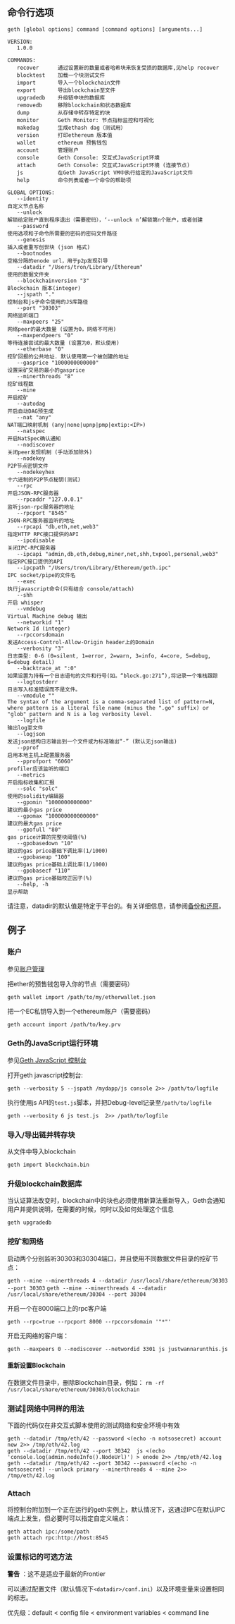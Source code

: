 ## 命令行选项

```
geth [global options] command [command options] [arguments...]

VERSION:
   1.0.0

COMMANDS:
   recover      通过设置新的数量或者哈希块来恢复受损的数据库,见help recover
   blocktest    加载一个块测试文件
   import       导入一个blockchain文件
   export       导出blockchain至文件
   upgradedb    升级链中块的数据库
   removedb     移除blockchain和状态数据库
   dump         从存储中转存特定的块
   monitor      Geth Monitor: 节点指标监控和可视化
   makedag      生成ethash dag（测试用）
   version      打印ethereum 版本值
   wallet       ethereum 预售钱包
   account      管理账户
   console      Geth Console: 交互式JavaScript环境
   attach       Geth Console: 交互式JavaScript环境 (连接节点)
   js           在Geth JavaScript VM中执行给定的JavaScript文件
   help         命令列表或者一个命令的帮助项

GLOBAL OPTIONS:
   --identity                                                           自定义节点名称
   --unlock                                                             解锁给定账户直到程序退出（需要密码），‘--unlock n’解锁第n个账户，或者创建
   --password                                                           使用选项和子命令所需要的密码的密码文件路径
   --genesis                                                            插入或者重写创世块 (json 格式)
   --bootnodes                                                          空格分隔的enode url，用于p2p发现引导
   --datadir "/Users/tron/Library/Ethereum"                             使用的数据文件夹
   --blockchainversion "3"                                              Blockchain 版本(integer)
   --jspath "."                                                          控制台和js子命令使用的JS库路径
   --port "30303"                                                       网络监听端口
   --maxpeers "25"                                                      网络peer的最大数量 (设置为0，网络不可用)
   --maxpendpeers "0"                                                   等待连接尝试的最大数量 (设置为0，默认使用)
   --etherbase "0"                                                      挖矿回报的公共地址. 默认使用第一个被创建的地址
   --gasprice "1000000000000"                                           设置采矿交易的最小的gasprice
   --minerthreads "8"                                                   挖矿线程数
   --mine                                                               开启挖矿
   --autodag                                                            开启自动DAG预生成
   --nat "any"                                                          NAT端口映射机制 (any|none|upnp|pmp|extip:<IP>)
   --natspec                                                            开启NatSpec确认通知
   --nodiscover                                                         关闭peer发现机制 (手动添加除外)
   --nodekey                                                            P2P节点密钥文件
   --nodekeyhex                                                         十六进制的P2P节点秘钥(测试)
   --rpc                                                                开启JSON-RPC服务器
   --rpcaddr "127.0.0.1"                                                监听json-rpc服务器的地址
   --rpcport "8545"                                                     JSON-RPC服务器监听的地址
   --rpcapi "db,eth,net,web3"                                           指定HTTP RPC接口提供的API
   --ipcdisable                                                         关闭IPC-RPC服务器
   --ipcapi "admin,db,eth,debug,miner,net,shh,txpool,personal,web3"     指定RPC接口提供的API
   --ipcpath "/Users/tron/Library/Ethereum/geth.ipc"                    IPC socket/pipe的文件名
   --exec                                                               执行javascript命令(只有结合 console/attach)
   --shh                                                                开启 whisper
   --vmdebug                                                            Virtual Machine debug 输出
   --networkid "1"                                                      Network Id (integer)
   --rpccorsdomain                                                      发送Access-Control-Allow-Origin header上的Domain
   --verbosity "3"                                                      日志类型: 0-6 (0=silent, 1=error, 2=warn, 3=info, 4=core, 5=debug, 6=debug detail)
   --backtrace_at ":0"                                                  如果设置为持有一个日志语句的文件和行号(如。“block.go:271”),将记录一个堆栈跟踪
   --logtostderr                                                        日志写入标准错误而不是文件。
   --vmodule ""                                                         The syntax of the argument is a comma-separated list of pattern=N, where pattern is a literal file name (minus the ".go" suffix) or "glob" pattern and N is a log verbosity level.
   --logfile                                                            输出log至文件
   --logjson                                                            发送json结构日志输出到一个文件或为标准输出“-” (默认无json输出)
   --pprof                                                              启用本地主机上配置服务器
   --pprofport "6060"                                                   profiler应该监听的端口
   --metrics                                                            开启指标收集和汇报
   --solc "solc"                                                        使用的solidity编辑器
   --gpomin "1000000000000"                                             建议的最小gas price
   --gpomax "100000000000000"                                           建议的最大gas price
   --gpofull "80"                                                       gas price计算的完整块阈值(%)
   --gpobasedown "10"                                                   建议的gas price基础下调比率(1/1000)
   --gpobaseup "100"                                                    建议的gas price基础上调比率(1/1000)
   --gpobasecf "110"                                                    建议的gas price基础校正因子(%)
   --help, -h                                                           显示帮助
```

请注意，datadir的默认值是特定于平台的。有关详细信息，请参阅[备份和还原](https://github.com/ethereum/go-ethereum/wiki/Backup-&-restore)。

## 例子
### 账户
参见[账户管理](https://github.com/ethereum/go-ethereum/wiki/Managing-your-accounts)

把ether的预售钱包导入你的节点（需要密码）

`geth wallet import /path/to/my/etherwallet.json`

把一个EC私钥导入到一个ethereum账户（需要密码）

`geth account import /path/to/key.prv`


### Geth的JavaScript运行环境
参见[Geth JavaScript 控制台](https://github.com/ethereum/go-ethereum/wiki/JavaScript-Console)

打开geth javascript控制台:

`geth --verbosity 5 --jspath /mydapp/js console 2>> /path/to/logfile`

执行使用js  API的`test.js`脚本，并把Debug-level记录至`/path/to/logfile`

`geth --verbosity 6 js test.js  2>> /path/to/logfile`

### 导入/导出链并转存块
从文件中导入blockchain

`geth import blockchain.bin`

### 升级blockchain数据库
当认证算法改变时，blockchain中的块也必须使用新算法重新导入，Geth会通知用户并提供说明，在需要的时候，何时以及如何处理这个信息

`geth upgradedb`

### 挖矿和网络
启动两个分别监听30303和30304端口，并且使用不同数据文件目录的挖矿节点：

`geth --mine --minerthreads 4 --datadir /usr/local/share/ethereum/30303 --port 30303`
`geth --mine --minerthreads 4 --datadir /usr/local/share/ethereum/30304 --port 30304`


开启一个在8000端口上的rpc客户端

`geth --rpc=true --rpcport 8000 --rpccorsdomain '"*"'`

开启无网络的客户端：

`geth --maxpeers 0 --nodiscover --networdid 3301 js justwannarunthis.js`


#### 重新设置Blockchain
在数据文件目录中，删除Blockchain目录，例如：
`rm -rf /usr/local/share/ethereum/30303/blockchain`

### 测试网络中同样的用法
下面的代码仅在非交互式脚本使用的测试网络和安全环境中有效
```
geth --datadir /tmp/eth/42 --password <(echo -n notsosecret) account new 2>> /tmp/eth/42.log
geth --datadir /tmp/eth/42 --port 30342  js <(echo 'console.log(admin.nodeInfo().NodeUrl)') > enode 2>> /tmp/eth/42.log
geth --datadir /tmp/eth/42 --port 30342 --password <(echo -n notsosecret) --unlock primary --minerthreads 4 --mine 2>> /tmp/eth/42.log
```
### Attach
将控制台附加到一个正在运行的geth实例上，默认情况下，这通过IPC在默认IPC端点上发生，但必要时可以指定自定义端点：

```
geth attach ipc:/some/path
geth attach rpc:http://host:8545
```
### 设置标记的可选方法
**警告** ：这不是适应于最新的Frontier

可以通过配置文件（默认情况下`<datadir>/conf.ini`）以及环境变量来设置相同的标志。

优先级：default < config file < environment variables < command line
